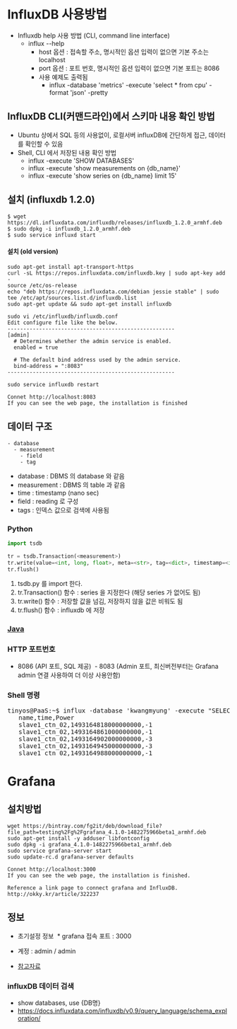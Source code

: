 
# InfluxDB 사용방법
* Influxdb help 사용 방법 (CLI, command line interface)
  - influx --help
    - host 옵션 : 접속할 주소, 명시적인 옵션 입력이 없으면 기본 주소는 localhost
    - port 옵션 : 포트 번호, 명시적인 옵션 입력이 없으면 기본 포트는 8086
    - 사용 예제도 출력됨
      - influx -database 'metrics' -execute 'select * from cpu' -format 'json' -pretty
    
## InfluxDB CLI(커맨드라인)에서 스키마 내용 확인 방법
* Ubuntu 상에서 SQL 등의 사용없이, 로컬서버 influxDB에 간단하게 접근, 데이터를 확인할 수 있음
* Shell, CLI 에서 저장된 내용 확인 방법 
  - influx -execute 'SHOW DATABASES'
  - influx -execute 'show measurements on {db_name}'
  - influx -execute 'show series on {db_name} limit 15'

## 설치 (influxdb 1.2.0)
```
$ wget https://dl.influxdata.com/influxdb/releases/influxdb_1.2.0_armhf.deb
$ sudo dpkg -i influxdb_1.2.0_armhf.deb
$ sudo service influxd start
```
#### 설치 (old version)
```
sudo apt-get install apt-transport-https
curl -sL https://repos.influxdata.com/influxdb.key | sudo apt-key add -
source /etc/os-release
echo "deb https://repos.influxdata.com/debian jessie stable" | sudo tee /etc/apt/sources.list.d/influxdb.list
sudo apt-get update && sudo apt-get install influxdb

sudo vi /etc/influxdb/influxdb.conf
Edit configure file like the below.
-----------------------------------------------------
[admin]                                                
  # Determines whether the admin service is enabled.   
  enabled = true                               

  # The default bind address used by the admin service.
  bind-address = ":8083"
-----------------------------------------------------

sudo service influxdb restart

Connet http://localhost:8083
If you can see the web page, the installation is finished

```

## 데이터 구조
```
- database
  - measurement
    - field
    - tag
```
* database : DBMS 의 database 와  같음
* measurement : DBMS 의 table 과 같음
* time : timestamp (nano sec)
* field : reading 로 구성
* tags : 인덱스 값으로 검색에 사용됨

### Python
```python
import tsdb

tr = tsdb.Transaction(<measurement>)
tr.write(value=<int, long, float>, meta=<str>, tag=<dict>, timestamp=<int, long>)
tr.flush()
```
1. tsdb.py 를 import 한다.
2. tr.Transaction() 함수 : series 을 지정한다 (해당 series 가 없어도 됨)
3. tr.write() 함수 : 저장할 값을 넘김, 저장하지 않을 값은 비워도 됨
4. tr.flush() 함수 : influxdb 에 저장

### [Java](java.md)

### HTTP 포트번호
  - 8086 (API 포트, SQL 제공)
  - 8083 (Admin 포트, 최신버전부터는 Grafana admin 연결 사용하여 더 이상 사용안함)

### Shell 명령

<pre>
tinyos@PaaS:~$ influx -database 'kwangmyung' -execute "SELECT Power FROM slave1_ctn_02 WHERE time >= '2017-04-26 00:00:00' limit 50" -format csv
   name,time,Power
   slave1_ctn_02,1493164818000000000,-1
   slave1_ctn_02,1493164861000000000,-1
   slave1_ctn_02,1493164902000000000,-3
   slave1_ctn_02,1493164945000000000,-3
   slave1_ctn_02,1493164988000000000,-1
</pre>

# Grafana

## 설치방법

```
wget https://bintray.com/fg2it/deb/download_file?file_path=testing%2Fg%2Fgrafana_4.1.0-1482275966beta1_armhf.deb
sudo apt-get install -y adduser libfontconfig
sudo dpkg -i grafana_4.1.0-1482275966beta1_armhf.deb
sudo service grafana-server start
sudo update-rc.d grafana-server defaults

Connet http://localhost:3000
If you can see the web page, the installation is finished.

Reference a link page to connect grafana and InfluxDB.
http://okky.kr/article/322237
```

## 정보

 * 초기설정 정보
  * grafana 접속 포트 : 3000
  * 계정 : admin / admin
  
* [참고자료](https://github.com/fg2it/grafana-on-raspberry)

### influxDB 데이터 검색
  - show databases, use {DB명}
  - https://docs.influxdata.com/influxdb/v0.9/query_language/schema_exploration/

